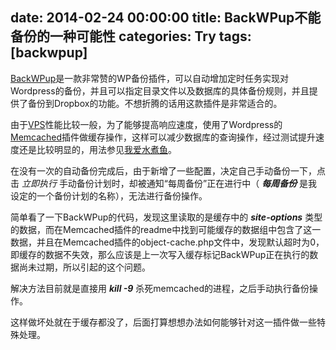 date: 2014-02-24 00:00:00
title: BackWPup不能备份的一种可能性
categories: Try
tags: [backwpup]
---

[BackWPup][1]是一款非常赞的WP备份插件，可以自动增加定时任务实现对Wordpress的备份，并且可以指定目录文件以及数据库的具体备份规则，并且提供了备份到Dropbox的功能。不想折腾的话用这款插件是非常适合的。

由于[VPS][2]性能比较一般，为了能够提高响应速度，使用了Wordpress的[Memcached][3]插件做缓存操作，这样可以减少数据库的查询操作，经过测试提升速度还是比较明显的，用法参见[我爱水煮鱼][4]。

在没有一次的自动备份完成后，由于新增了一些配置，决定自己手动备份一下，点击 *立即执行* 手动备份计划时，却被通知“每周备份”正在进行中（ ***每周备份*** 是我设定的一个备份计划的名称），无法进行备份操作。

简单看了一下BackWPup的代码，发现这里读取的是缓存中的 ***site-options*** 类型的数据，而在Memcached插件的readme中找到可能缓存的数据组中包含了这一数据，并且在Memcached插件的object-cache.php文件中，发现默认超时为0，即缓存的数据不失效，那么应该是上一次写入缓存标记BackWPup正在执行的数据尚未过期，所以引起的这个问题。

解决方法目前就是直接用 ***kill -9*** 杀死memcached的进程，之后手动执行备份操作。

这样做坏处就在于缓存都没了，后面打算想想办法如何能够针对这一插件做一些特殊处理。

[1]: http://wordpress.org/plugins/backwpup
[2]: https://www.kvmla.com
[3]: http://wordpress.org/plugins/memcached
[4]: http://blog.wpjam.com/m/wordpress-memcached
